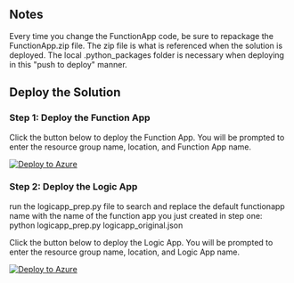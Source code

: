 ## Notes
Every time you change the FunctionApp code, be sure to repackage the FunctionApp.zip file. The zip file is what is referenced when the solution is deployed. The local .python_packages folder is necessary when deploying in this "push to deploy" manner. 

## Deploy the Solution

### Step 1: Deploy the Function App

Click the button below to deploy the Function App. You will be prompted to enter the resource group name, location, and Function App name.

[![Deploy to Azure](https://aka.ms/deploytoazurebutton)](https://portal.azure.com/#create/Microsoft.Template/uri/https%3A%2F%2Fraw.githubusercontent.com%2Fcd1zz%2Fcfsphishing%2Fmain%2Ffunctionapp_deploy.json)

### Step 2: Deploy the Logic App

run the logicapp_prep.py file to search and replace the default functionapp name with the name of the function app you just created in step one:
  python logicapp_prep.py logicapp_original.json

Click the button below to deploy the Logic App. You will be prompted to enter the resource group name, location, and Logic App name.

[![Deploy to Azure](https://aka.ms/deploytoazurebutton)](https://portal.azure.com/#create/Microsoft.Template/uri/https%3A%2F%2Fraw.githubusercontent.com%2Fcd1zz%2Fcfsphishing%2Fmain%2Flogicapp_deploy.json)
